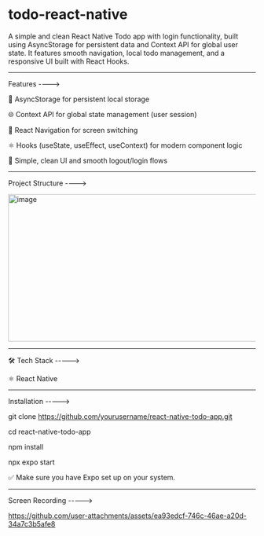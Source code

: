 # todo-react-native
A simple and clean React Native Todo app with login functionality, built using AsyncStorage for persistent data and Context API for global user state. It features smooth navigation, local todo management, and a responsive UI built with React Hooks.

---------------------------------------------------------------------------------------------------------------------------

Features ---->

  📂 AsyncStorage for persistent local storage

  🌐 Context API for global state management (user session)

  🔀 React Navigation for screen switching

  ⚛️ Hooks (useState, useEffect, useContext) for modern component logic

  🧼 Simple, clean UI and smooth logout/login flows

----------------------------------------------------------------------------------------------------------------------------

Project Structure ---->

<img width="654" height="300" alt="image" src="https://github.com/user-attachments/assets/97578579-e7a3-4459-b1de-c8341bd9e16b" />

-----------------------------------------------------------------------------------------------------------------------------

🛠️ Tech Stack ----->

⚛️ React Native

-----------------------------------------------------------------------------------------------------------------------------

Installation ----->

git clone https://github.com/yourusername/react-native-todo-app.git

cd react-native-todo-app

npm install

npx expo start

✅ Make sure you have Expo set up on your system.

-----------------------------------------------------------------------------------------------------------------------------

Screen Recording ----->

https://github.com/user-attachments/assets/ea93edcf-746c-46ae-a20d-34a7c3b5afe8





